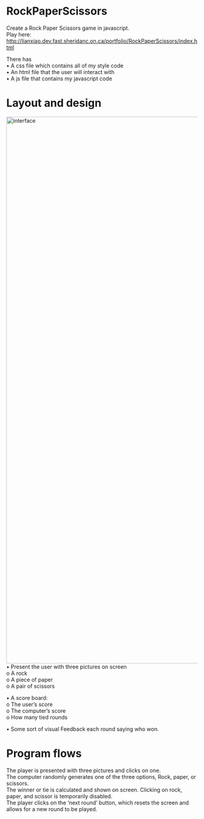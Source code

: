 # RockPaperScissors
Create a Rock Paper Scissors game in javascript.  
Play here: http://lianxiao.dev.fast.sheridanc.on.ca/portfolio/RockPaperScissors/index.html

There has<br>
•	A css file which contains all of my style code<br>
•	An html file that the user will interact with<br>
•	A js file that contains my javascript code<br>
# Layout and design
<img width="1440" alt="interface" src="https://user-images.githubusercontent.com/25212857/32581200-dcc24322-c4b6-11e7-8d81-d682b674b5b1.png">
•	Present the user with three pictures on screen<br>
o	A rock<br>
o	A piece of paper<br>
o	A pair of scissors<br>

•	A score board:<br>
o	The user’s score<br>
o	The computer’s score<br>
o	How many tied rounds<br>

•	Some sort of visual Feedback each round saying who won.
# Program flows
The player is presented with three pictures and clicks on one.<br>
The computer randomly generates one of the three options, Rock, paper, or scissors.<br>
The winner or tie is calculated and shown on screen.  Clicking on rock, paper, and scissor is temporarily disabled.<br>
The player clicks on the ‘next round’ button, which resets the screen and allows for a new round to be played.
